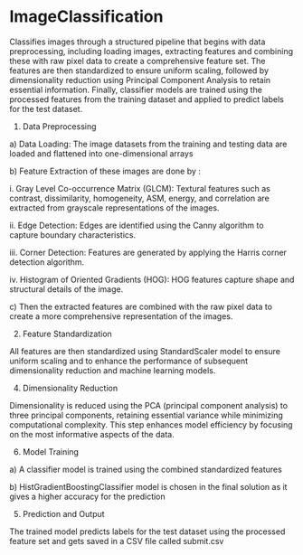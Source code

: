 # ImageClassification

Classifies images through a structured pipeline that begins with data preprocessing, including loading images, extracting features and combining these with raw pixel data to create a comprehensive feature set. The features are then standardized to ensure uniform scaling, followed by dimensionality reduction using Principal Component Analysis to retain essential information. Finally, classifier models are trained using the processed features from the training dataset and applied to predict labels for the test dataset.

1. Data Preprocessing
   
a) Data Loading: The image datasets from the training and testing data are loaded and flattened into one-dimensional arrays

b) Feature Extraction of these images are done by : 

i. Gray Level Co-occurrence Matrix (GLCM): Textural features such as contrast, dissimilarity, homogeneity, ASM, energy, and correlation are extracted from grayscale representations of the images.

ii. Edge Detection: Edges are identified using the Canny algorithm to capture boundary characteristics.

iii. Corner Detection: Features are generated by applying the Harris corner detection algorithm.

iv. Histogram of Oriented Gradients (HOG): HOG features capture shape and structural details of the image.

c) Then the extracted features are combined with the raw pixel data to create a more comprehensive representation of the images.
 
2. Feature Standardization
   
All features are then standardized using StandardScaler model to ensure uniform scaling and to enhance the performance of subsequent dimensionality reduction and machine learning models.
 
4. Dimensionality Reduction
   
Dimensionality is reduced using the PCA (principal component analysis) to three principal components, retaining essential variance while minimizing computational complexity. This step enhances model efficiency by focusing on the most informative aspects of the data.
 
6. Model Training
   
a) A classifier model is trained using the combined standardized features 

b) HistGradientBoostingClassifier model is chosen in the final solution as it gives a higher accuracy for the prediction

5. Prediction and Output
   
The trained model predicts labels for the test dataset using the processed feature set and gets saved in a CSV file called submit.csv 
 
